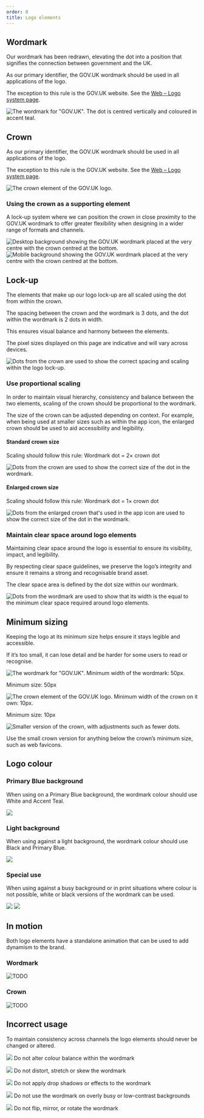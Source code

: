 ```yaml
---
order: 0
title: Logo elements
---
```


## Wordmark

Our wordmark has been redrawn, elevating the dot into a position that signifies the connection between government and the UK.

As our primary identifier, the GOV.UK wordmark should be used in all applications of the logo.

The exception to this rule is the GOV.UK website. See the [Web – Logo system page](/logo-system/web/).

![The wordmark for "GOV.UK". The dot is centred vertically and coloured in accent teal.](./wordmark.svg)

## Crown

As our primary identifier, the GOV.UK wordmark should be used in all applications of the logo.

The exception to this rule is the GOV.UK website. See the [Web – Logo system page](/logo-system/web/).

![The crown element of the GOV.UK logo.](./crown.svg)

### Using the crown as a supporting element

A lock-up system where we can position the crown in close proximity to the GOV.UK wordmark to offer greater flexibility when designing in a wider range of formats and channels.

![Desktop background showing the GOV.UK wordmark placed at the very centre with the crown centred at the bottom.](./crown-support-desktop.svg) ![Mobile background showing the GOV.UK wordmark placed at the very centre with the crown centred at the bottom.](./crown-support-mobile.svg)

## Lock-up

The elements that make up our logo lock-up are all scaled using the dot from within the crown.

The spacing between the crown and the wordmark is 3 dots, and the dot within the wordmark is 2 dots in width.

This ensures visual balance and harmony between the elements.

The pixel sizes displayed on this page are indicative and will vary across devices.

![Dots from the crown are used to show the correct spacing and scaling within the logo lock-up.](./lockup-detail.svg)

### Use proportional scaling

In order to maintain visual hierarchy, consistency and balance between the two elements, scaling of the crown should be proportional to the wordmark.

The size of the crown can be adjusted depending on context. For example, when being used at smaller sizes such as within the app icon, the enlarged crown should be used to aid accessibility and legibility.

#### Standard crown size

Scaling should follow this rule:
Wordmark dot = 2× crown dot

![Dots from the crown are used to show the correct size of the dot in the wordmark.](./propotional-scaling-desktop.svg)

#### Enlarged crown size

Scaling should follow this rule:
Wordmark dot = 1× crown dot

![Dots from the enlarged crown that's used in the app icon are used to show the correct size of the dot in the wordmark.](./propotional-scaling-mobile.svg)

### Maintain clear space around logo elements

Maintaining clear space around the logo is essential to ensure its visibility, impact, and legibility.

By respecting clear space guidelines, we preserve the logo’s integrity and ensure it remains a strong and recognisable brand asset.

The clear space area is defined by the dot size within our wordmark.

![Dots from the wordmark are used to show that its width is the equal to the minimum clear space required around logo elements.](./space-around-wordmark.svg)

## Minimum sizing

Keeping the logo at its minimum size helps ensure it stays legible and accessible.

If it’s too small, it can lose detail and be harder for some users to read or recognise.

<!-- TODO: suggest adding the arrow to the image -->

![The wordmark for "GOV.UK". Minimum width of the wordmark: 50px.](./wordmark.svg)

Minimum size:
50px

![The crown element of the GOV.UK logo. Minimum width of the crown on it own: 10px.](./crown.svg)

Minimum size:
10px

![Smaller version of the crown, with adjustments such as fewer dots.](./crown-favicon.svg)

Use the small crown version for anything below the crown’s minimum size, such as web favicons.

## Logo colour

### Primary Blue background

When using on a Primary Blue background, the wordmark colour should use White and Accent Teal.

![](./logo-primary.svg)

### Light background

When using against a light background, the wordmark colour should use Black and Primary Blue.

![](./logo-light.svg)

### Special use

When using against a busy background or in print situations where colour is not possible, white or black versions of the wordmark can be used.

![](./logo-special-dark.svg)
![](./logo-special-light.svg)

## In motion

Both logo elements have a standalone animation that can be used to add dynamism to the brand.

### Wordmark

![TODO](./wordmark-motion.gif)

### Crown

![TODO](./crown-motion.gif)

## Incorrect usage

To maintain consistency across channels the logo elements should never be changed or altered.

![](./incorrect-altered-colours.png)
Do not alter colour balance within the wordmark

![](./incorrect-squashed.png)
Do not distort, stretch or skew the wordmark

![](./incorrect-effects.png)
Do not apply drop shadows or effects to the wordmark

![](./incorrect-busy.png)
Do not use the wordmark on overly busy or low-contrast backgrounds

![](./incorrect-mirrored.png)
Do not flip, mirror, or rotate the wordmark
